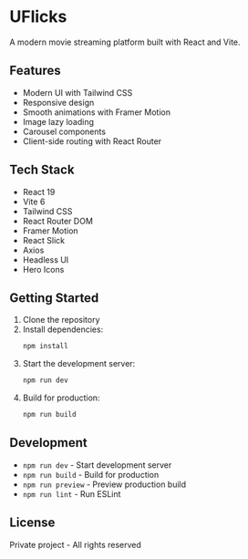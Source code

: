 # UFlicks

A modern movie streaming platform built with React and Vite.

## Features

- Modern UI with Tailwind CSS
- Responsive design
- Smooth animations with Framer Motion
- Image lazy loading
- Carousel components
- Client-side routing with React Router

## Tech Stack

- React 19
- Vite 6
- Tailwind CSS
- React Router DOM
- Framer Motion
- React Slick
- Axios
- Headless UI
- Hero Icons

## Getting Started

1. Clone the repository
2. Install dependencies:
   ```bash
   npm install
   ```
3. Start the development server:
   ```bash
   npm run dev
   ```
4. Build for production:
   ```bash
   npm run build
   ```

## Development

- `npm run dev` - Start development server
- `npm run build` - Build for production
- `npm run preview` - Preview production build
- `npm run lint` - Run ESLint

## License

Private project - All rights reserved
